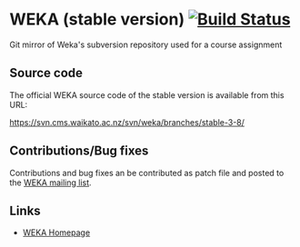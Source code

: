 # WEKA (stable version) [![Build Status](https://travis-ci.com/zer0x64/weka-3.8.svg?branch=master)](https://travis-ci.com/zer0x64/weka-3.8)

Git mirror of Weka's subversion repository used for a course assignment

## Source code

The official WEKA source code of the stable version is available from this URL:

https://svn.cms.waikato.ac.nz/svn/weka/branches/stable-3-8/

## Contributions/Bug fixes

Contributions and bug fixes an be contributed as patch file and posted to the
[WEKA mailing list](https://list.waikato.ac.nz/mailman/listinfo/wekalist).

## Links

* [WEKA Homepage](https://www.cs.waikato.ac.nz/ml/weka/)

